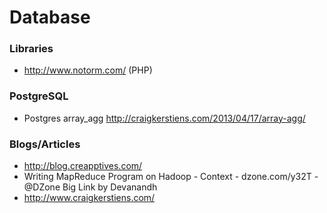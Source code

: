 Database
====

### Libraries

- http://www.notorm.com/ (PHP)

### PostgreSQL

- Postgres array_agg http://craigkerstiens.com/2013/04/17/array-agg/

### Blogs/Articles

- http://blog.creapptives.com/
- Writing MapReduce Program on Hadoop - Context - dzone.com/y32T - @DZone Big Link by Devanandh
- http://www.craigkerstiens.com/
